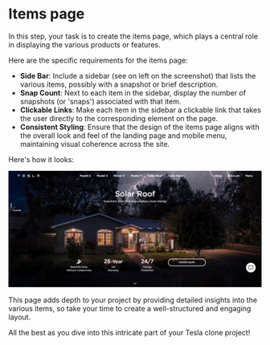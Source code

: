 # Items page

In this step, your task is to create the items page, which plays a central role in displaying the various products or features.

Here are the specific requirements for the items page:

-   **Side Bar**: Include a sidebar (see on left on the screenshot) that lists the various items, possibly with a snapshot or brief description.
-   **Snap Count**: Next to each item in the sidebar, display the number of snapshots (or 'snaps') associated with that item.
-   **Clickable Links**: Make each item in the sidebar a clickable link that takes the user directly to the corresponding element on the page.
-   **Consistent Styling**: Ensure that the design of the items page aligns with the overall look and feel of the landing page and mobile menu, maintaining visual coherence across the site.

Here's how it looks:

![Tesla item page](https://raw.githubusercontent.com/codedamn-projects/tesla-clone/master/designs/Solar%20Roof%20%5BDESKTOP%5D.png)

This page adds depth to your project by providing detailed insights into the various items, so take your time to create a well-structured and engaging layout.

All the best as you dive into this intricate part of your Tesla clone project!
